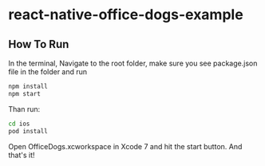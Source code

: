 # react-native-office-dogs-example

## How To Run
In the terminal, Navigate to the root folder, make sure you see package.json file in the folder and run
```bash
npm install
npm start
```
Than run:
```bash
cd ios
pod install
```
Open OfficeDogs.xcworkspace in Xcode 7 and hit the start button.
And that's it!
